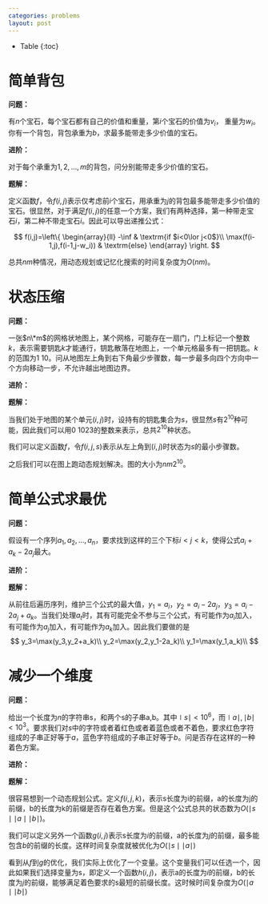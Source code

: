 ```yaml
---
categories: problems
layout: post
---
```


- Table
{:toc}
# 简单背包

**问题：**

有$n$个宝石，每个宝石都有自己的价值和重量，第$i$个宝石的价值为$v_i$， 重量为$w_i$。你有一个背包，背包承重为$b$，求最多能带走多少价值的宝石。

**进阶：**

对于每个承重为$1,2,\ldots, m$的背包，问分别能带走多少价值的宝石。

**题解：**

定义函数$f$，令$f(i,j)$表示仅考虑前$i$个宝石，用承重为$j$的背包最多能带走多少价值的宝石。很显然，对于满足$f(i,j)$的任意一个方案，我们有两种选择，第一种带走宝石$i$，第二种不带走宝石$i$。因此可以导出递推公式：


$$
f(i,j)=\left\{ \begin{array}{ll}
-\inf & \textrm{if $i<0\lor j<0$}\\
\max(f(i-1,j),f(i-1,j-w_i)) & \textrm{else}
\end{array} \right.
$$


总共$nm$种情况，用动态规划或记忆化搜索的时间复杂度为$O(nm)$。



# 状态压缩

**问题：**

一张$n\*m$的网格状地图上，某个网格，可能存在一扇门，门上标记一个整数$k$，表示需要钥匙$k$才能通行，钥匙散落在地图上，一个单元格最多有一把钥匙。$k$的范围为$1~10$。问从地图左上角到右下角最少步骤数，每一步最多向四个方向中一个方向移动一步，不允许越出地图边界。

**进阶：**

**题解：**

当我们处于地图的某个单元$(i,j)$时，设持有的钥匙集合为$s$，很显然$s$有$2^10$种可能，因此我们可以用$0~1023$的整数来表示，总共$2^10$种状态。

我们可以定义函数$f$，令$f(i,j,s)$表示从左上角到$(i,j)$时状态为$s$的最小步骤数。

之后我们可以在图上跑动态规划解决。图的大小为$nm2^10$。



# 简单公式求最优

**问题：**

假设有一个序列$a_1,a_2,\ldots,a_n$，要求找到这样的三个下标$i<j<k$，使得公式$a_i+a_k-2a_j$最大。

**进阶：**

**题解：**

从前往后遍历序列，维护三个公式的最大值，$y_1=a_i$，$y_2=a_i-2a_j$，$y_3=a_i-2a_j+a_k$。当我们处理$a_t$时，其有可能完全不参与三个公式，有可能作为$a_i$加入，有可能作为$a_j$加入，有可能作为$a_k$加入。因此我们要做的是
$$
y_3=\max(y_3,y_2+a_k)\\
y_2=\max(y_2,y_1-2a_k)\\
y_1=\max(y_1,a_k)\\
$$


# 减少一个维度

**问题：**

给出一个长度为$n$的字符串s，和两个s的子串a,b。其中$\mid s\mid<10^6$，而$\mid a\mid,\mid b\mid<10^3$。要求我们对$s$中的字符或者着红色或者着蓝色或者不着色，要求红色字符组成的子串正好等于$a$，蓝色字符组成的子串正好等于$b$。问是否存在这样的一种着色方案。

**进阶：**

**题解：**

很容易想到一个动态规划公式。定义$f(i,j,k)$，表示s长度为i的前缀，a的长度为j的前缀，b的长度为k的前缀是否存在着色方案。但是这个公式总共的状态数为$O(\mid s\mid \mid a\mid \mid b\mid)$。

我们可以定义另外一个函数$g(i,j)$表示s长度为$i$的前缀，a的长度为$j$的前缀，最多能包含$b$的前缀的长度。这样时间复杂度就被优化为$O(\mid s\mid \mid a\mid)$

看到从$f$到$g$的优化，我们实际上优化了一个变量。这个变量我们可以任选一个，因此如果我们选择变量为s，即定义一个函数$h(i,j)$，表示a的长度为$i$的前缀，b的长度为$j$的前缀，能够满足着色要求的s最短的前缀长度。这时候时间复杂度为$O(\mid a\mid \mid b\mid)$



